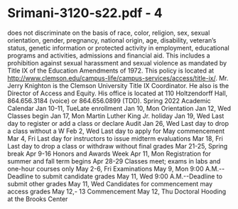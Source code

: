 # Srimani-3120-s22.pdf - 4

does not discriminate on the basis of race, color, religion, sex, sexual orientation, gender, 
pregnancy, national origin, age, disability, veteran’s status, genetic information or 
protected activity in employment, educational programs and activities, admissions and 
financial aid. This includes a prohibition against sexual harassment and sexual violence 
as mandated by Title IX of the Education Amendments of 1972. This policy is located at 
http://www.clemson.edu/campus-life/campus-services/access/title-ix/. Mr. Jerry 
Knighton is the Clemson University Title IX Coordinator. He also is the Director of 
Access and Equity. His office is located at 110 Holtzendorff Hall, 864.656.3184 (voice) 
or 864.656.0899 (TDD).
Spring 2022 Academic Calendar 
Jan 10-11, TueLate enrollment
Jan 10, Mon Orientation
Jan 12, Wed Classes begin
Jan 17, Mon Martin Luther King Jr. holiday
Jan 19, Wed Last day to register or add a class or declare Audit
Jan 26, Wed Last day to drop a class without a W 
Feb 2, Wed Last day to apply for May commencement
Mar 4, Fri Last day for instructors to issue midterm evaluations
Mar 18, Fri Last day to drop a class or withdraw without final grades
Mar 21-25, Spring break
Apr 9-16 Honors and Awards Week
Apr 11, Mon Registration for summer and fall term begins
Apr 28-29 Classes meet; exams in labs and one-hour courses only 
May 2-6, Fri Examinations
May 9, Mon 9:00 A.M.--Deadline to submit candidate grades
May 11, Wed 9:00 A.M.--Deadline to submit other grades
May 11, Wed Candidates for commencement may access grades
May 12,- 13 Commencement
May 12, Thu Doctoral Hooding at the Brooks Center
